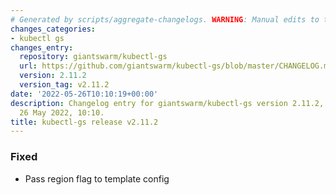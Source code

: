 ```yaml
---
# Generated by scripts/aggregate-changelogs. WARNING: Manual edits to this files will be overwritten.
changes_categories:
- kubectl gs
changes_entry:
  repository: giantswarm/kubectl-gs
  url: https://github.com/giantswarm/kubectl-gs/blob/master/CHANGELOG.md#2112---2022-05-26
  version: 2.11.2
  version_tag: v2.11.2
date: '2022-05-26T10:10:19+00:00'
description: Changelog entry for giantswarm/kubectl-gs version 2.11.2, published on
  26 May 2022, 10:10.
title: kubectl-gs release v2.11.2
---
```


### Fixed
- Pass region flag to template config
